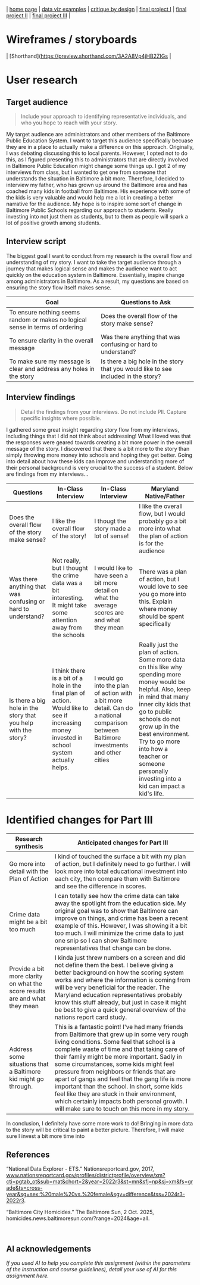 | [home page](https://cmustudent.github.io/tswd-portfolio-templates/) | [data viz examples](dataviz-examples) | [critique by design](critique-by-design) | [final project I](final-project-part-one) | [final project II](final-project-part-two) | [final project III](final-project-part-three) |

# Wireframes / storyboards
| [Shorthand](https://preview.shorthand.com/3A2A8Vp4jHB2ZIGs |

# User research 

## Target audience
> Include your approach to identifying representative individuals, and who you hope to reach with your story. 

My target audience are administrators and other members of the Baltimore Public Education System.  I want to target this audience specifically becuase they are in a place to actually make a difference on this approach. Originally, I was debating discussing this to local parents. However, I opted not to do this, as I figured presenting this to administrators that are directly involved in Baltimore Public Education might change some things up. I got 2 of my interviews from class, but I wanted to get one from someone that understands the situation in Baltimore a bit more. Therefore, I decided to interview my father, who has grown up around the Baltimore area and has coached many kids in football from Baltimore. His experience with some of the kids is very valuable and would help me a lot in creating a better narrative for the audience. My hope is to inspire some sort of change in Baltimore Public Schools regarding our approach to students. Really investing into not just them as students, but to them as people will spark a lot of positive growth among students.

## Interview script

The biggest goal I want to conduct from my research is the overall flow and understanding of my story. I want to take the target audience through a journey that makes logical sense and makes the audience want to act quickly on the education system in Baltimore. Essentially, inspire change among administrators in Baltimore. As a result, my questions are based on ensuring the story flow itself makes sense.

| Goal | Questions to Ask |
|------|------------------|
|   To ensure nothing seems random or makes no logical sense in terms of ordering   |         Does the overall flow of the story make sense?         |
|   To ensure clarity in the overall message   |         Was there anything that was confusing or hard to understand?         |
|   To make sure my message is clear and address any holes in the story    |         Is there a big hole in the story that you would like to see included in the story?         |


## Interview findings
> Detail the findings from your interviews.  Do not include PII.  Capture specific insights where possible.

I gathered some great insight regarding story flow from my interviews, including things that I did not think about addressing! What I loved was that the responses were geared towards creating a bit more power in the overall message of the story. I discovered that there is a bit more to the story than simply throwing more money into  schools and hoping they get better. Going into detail about how these kids can improve and understanding more of their personal background is very crucial to the success of a student. Below are findings from my interviews...

| Questions               | In-Class Interview | In-Class Interview | Maryland Native/Father |
|-------------------------|--------------------------------|-------------|-------------|
| Does the overall flow of the story make sense? | I like the overall flow of the story!            |     I thougt the story made a lot of sense!        |       I like the overall flow, but I would probably go a bit more into what the plan of action is for the audience      |
|             Was there anything that was confusing or hard to understand?            |                Not really, but I thought the crime data was a bit interesting. It might take some attention away from the schools               |      I would like to have seen a bit more detail on what the average scores are and what they mean        |       There was a plan of action, but I would love to see you go more into this. Explain where money should be spent specifically     |
|           Is there a big hole in the story that you help with the story?               |                I think there is a bit of a hole in the final plan of action. Would like to see if increasing money invested in school system actually helps.                |      I would go into the plan of action with a bit more detail. Can do a national comparison between Baltimore investments and other cities       |      Really just the plan of action. Some more data on this like why spending more money would be helpful. Also, keep in mind that many inner city kids that go to public schools do not grow up in the best environment. Try to go more into how a teacher or someone personally investing into a kid can impact a kid's life.      |


# Identified changes for Part III

| Research synthesis                       | Anticipated changes for Part III                                                |
|------------------------------------------|---------------------------------------------------------------------------------|
| Go more into detail with the Plan of Action | I kind of touched the surface a bit with my plan of action, but I definitely need to go further. I will look more into total educational investment into each city, then compare them with Baltimore and see the difference in scores.  |
|                   Crime data might be a bit too much                       |           I can totally see how the crime data can take away the spotlight from the education side. My original goal was to show that Baltimore can improve on things, and crime has been a recent example of this. However, I was showing it a bit too much. I will minimize the crime data to just one snip so I can show Baltimore representatives that change can be done.                                                                      |
|                   Provide a bit more clarity on what the score results are and what they mean                       |                         I kinda just threw numbers on a screen and did not define them the best. I believe giving a better background on how the scoring system works and where the information is coming from will be very beneficial for the reader. The Maryland education representatives probably know this stuff already, but just in case it might be best to give a quick general overview of the nations report card study.                                                        |
|                     Address some situations that a Baltimore kid might go through.                     |                    This is a fantastic point! I've had many friends from Baltimore that grew up in some very rough living conditions. Some feel that school is a complete waste of time and that taking care of their family might be more important. Sadly in some circumstances, some kids might feel pressure from neighbors or friends that are apart of gangs and feel that the gang life is more important than the school. In short, some kids feel like they are stuck in their environment, which certainly impacts both personal growth. I will make sure to touch on this more in my story.                                                            |


In conclusion, I definitely have some more work to do! Bringing in more data to the story will be critical to paint a better picture. Therefore, I will make sure I invest a bit more time into 


## References

“National Data Explorer - ETS.” Nationsreportcard.gov, 2017, www.nationsreportcard.gov/profiles/districtprofile/overview/xm?cti=pgtab_ot&sub=mat&chort=2&year=2022r3&st=mn&sfj=np&sj=xm&fs=grade&ts=cross-year&sg=sex:%20male%20vs.%20female&sgv=difference&tss=2024r3-2022r3.

“Baltimore City Homicides.” The Baltimore Sun, 2 Oct. 2025, homicides.news.baltimoresun.com/?range=2024&age=all.

‌

## AI acknowledgements
_If you used AI to help you complete this assignment (within the parameters of the instruction and course guidelines), detail your use of AI for this assignment here._

